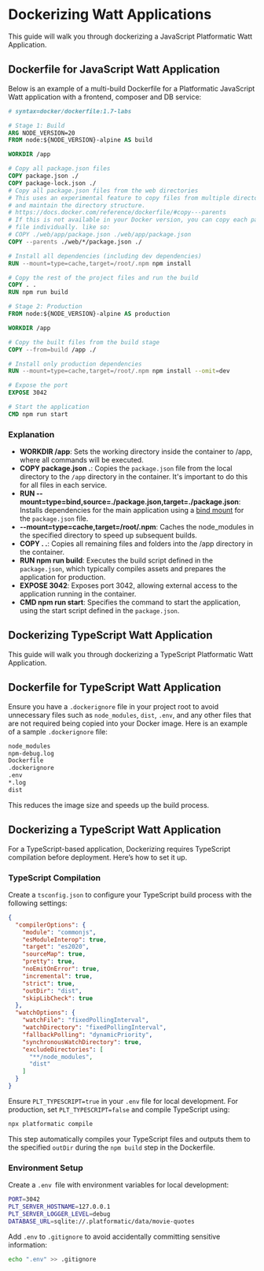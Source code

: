 # Dockerizing Watt Applications

This guide will walk you through dockerizing a JavaScript Platformatic Watt Application.

## Dockerfile for JavaScript Watt Application

Below is an example of a multi-build Dockerfile for a Platformatic JavaScript Watt application with a frontend, composer and DB service:

```dockerfile
# syntax=docker/dockerfile:1.7-labs

# Stage 1: Build
ARG NODE_VERSION=20
FROM node:${NODE_VERSION}-alpine AS build

WORKDIR /app

# Copy all package.json files
COPY package.json ./
COPY package-lock.json ./
# Copy all package.json files from the web directories
# This uses an experimental feature to copy files from multiple directories
# and maintain the directory structure.
# https://docs.docker.com/reference/dockerfile/#copy---parents
# If this is not available in your Docker version, you can copy each package.json
# file individually. like so:
# COPY ./web/app/package.json ./web/app/package.json
COPY --parents ./web/*/package.json ./

# Install all dependencies (including dev dependencies)
RUN --mount=type=cache,target=/root/.npm npm install

# Copy the rest of the project files and run the build
COPY . .
RUN npm run build

# Stage 2: Production
FROM node:${NODE_VERSION}-alpine AS production

WORKDIR /app

# Copy the built files from the build stage
COPY --from=build /app ./

# Install only production dependencies
RUN --mount=type=cache,target=/root/.npm npm install --omit=dev

# Expose the port
EXPOSE 3042

# Start the application
CMD npm run start
```

### Explanation
- **WORKDIR /app**: Sets the working directory inside the container to /app, where all commands will be executed.
- **COPY package.json .**: Copies the `package.json` file from the local directory to the `/app` directory in the container. It's important to do this for all files in each service. 
- **RUN --mount=type=bind,source=./package.json,target=./package.json**: Installs dependencies for the main application using a [bind mount](https://docs.docker.com/engine/storage/bind-mounts/) for the `package.json` file.
- **--mount=type=cache,target=/root/.npm**: Caches the node_modules in the specified directory to speed up subsequent builds.
- **COPY . .**: Copies all remaining files and folders into the /app directory in the container.
- **RUN npm run build**: Executes the build script defined in the `package.json`, which typically compiles assets and prepares the application for production.
- **EXPOSE 3042**: Exposes port 3042, allowing external access to the application running in the container.
- **CMD npm run start**: Specifies the command to start the application, using the start script defined in the `package.json`.


## Dockerizing TypeScript Watt Application

This guide will walk you through dockerizing a TypeScript Platformatic Watt Application.

## Dockerfile for TypeScript Watt Application

Ensure you have a `.dockerignore` file in your project root to avoid unnecessary files such as `node_modules`, `dist`, `.env`, and any other files that are not required being copied into your Docker image. Here is an example of a sample `.dockerignore` file:

```sh 
node_modules
npm-debug.log
Dockerfile
.dockerignore
.env
*.log
dist
```

This reduces the image size and speeds up the build process.

## Dockerizing a TypeScript Watt Application

For a TypeScript-based application, Dockerizing requires TypeScript compilation before deployment. Here’s how to set it up.

### TypeScript Compilation

Create a `tsconfig.json` to configure your TypeScript build process with the following settings: 

```json
{
  "compilerOptions": {
    "module": "commonjs",
    "esModuleInterop": true,
    "target": "es2020",
    "sourceMap": true,
    "pretty": true,
    "noEmitOnError": true,
    "incremental": true,
    "strict": true,
    "outDir": "dist",
    "skipLibCheck": true
  },
  "watchOptions": {
    "watchFile": "fixedPollingInterval",
    "watchDirectory": "fixedPollingInterval",
    "fallbackPolling": "dynamicPriority",
    "synchronousWatchDirectory": true,
    "excludeDirectories": [
      "**/node_modules",
      "dist"
    ]
  }
}
```

Ensure `PLT_TYPESCRIPT=true` in your `.env` file for local development. For production, set `PLT_TYPESCRIPT=false` and compile TypeScript using:

```sh
npx platformatic compile
```

This step automatically compiles your TypeScript files and outputs them to the specified `outDir` during the `npm build` step in the Dockerfile.

### Environment Setup

Create a `.env `file with environment variables for local development:

```sh
PORT=3042
PLT_SERVER_HOSTNAME=127.0.0.1
PLT_SERVER_LOGGER_LEVEL=debug
DATABASE_URL=sqlite://.platformatic/data/movie-quotes
```

Add `.env` to `.gitignore` to avoid accidentally committing sensitive information:

```sh 
echo ".env" >> .gitignore
```
